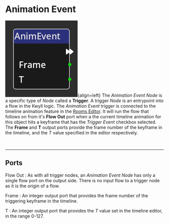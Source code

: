 
# Animation Event

![Animation Event Node](../../assets/nodes/animationevent_node.png){align=left}
The *Animation Event Node* is a specific type of *Node* called a __Trigger__. A
trigger *Node* is an entrypoint into a flow in the Kwyll logic. The *Animation
Event* trigger is connected to the timeline animation feature in the [Rooms
Editor](../../interface/room_editor.md). It will run the flow that follows on
from it's __Flow Out__ port when a the current timeline animation for this
object hits a keyframe that has the *Trigger Event* checkbox selected. The
__Frame__ and __T__ output ports provide the frame number of the keyframe in
the timeline, and the *T* value specified in the editor respectively.

<br style="clear:left"/>

-------

## Ports

Flow Out
: As with all trigger nodes, an *Animation Event Node* has only a single flow
  port on the output side. There is no input flow to a trigger node as it is the
  origin of a flow.

Frame
: An integer output port that provides the frame number of the triggering
  keyframe in the timeline.

T
: An integer output port that provides the *T* value set in the timeline editor,
  in the range 0-127.

